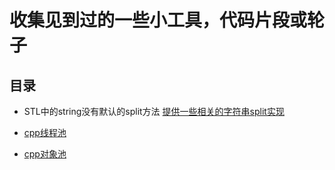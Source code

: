 # 收集见到过的一些小工具，代码片段或轮子

## 目录

* STL中的string没有默认的split方法 [提供一些相关的字符串split实现](https://mp.weixin.qq.com/s/LdiMuhY0IDFCP8V1dPxg-g)

* [cpp线程池](https://mp.weixin.qq.com/s/uz85-w9ZfwRP0ZZCI7jOzQ)

* [cpp对象池](https://mp.weixin.qq.com/s/bWe8dLs-sgoCI_5sQbeOaw)